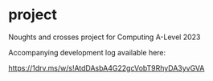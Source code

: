 # project
Noughts and crosses project for Computing A-Level 2023

Accompanying development log available here:

https://1drv.ms/w/s!AtdDAsbA4G22gcVobT9RhyDA3yvGVA